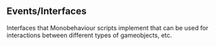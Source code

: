 ## Events/Interfaces
Interfaces that Monobehaviour scripts implement that can be used for interactions between different types of gameobjects, etc.